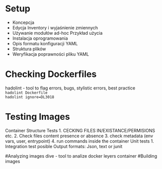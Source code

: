 # Setup


- Koncepcja 
- Edycja Inventory i wyjaśnienie zmiennych
- Używanie modułów ad-hoc Przykład użycia
- Instalacja oprogramowania
- Opis formatu konfiguracji YAML
- Struktura plików
- Weryfikacja poprawności pliku YAML


# Checking Dockerfiles
hadolint - tool to flag errors, bugs, stylistic errors, best practice   
    ```hadolint Dockerfile```  
    ```hadolint ignore=DL3018```  
# Testing Images
Container Structure Tests 
    1. CECKING FILES IN/EXISTANCE/PERMISIONS etc.
    2. Check files content presence or absence
    3. check metadata (env vars, user, entrypoint)
    4. run commands inside the container 
Unit tests 
    1. Integration test posible
   Output formats: Json, text or junit 


#Analyzing images
dive - tool to analize docker leyers container
#Building images